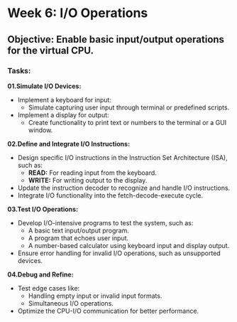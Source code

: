 # Week 6: I/O Operations
## Objective: Enable basic input/output operations for the virtual CPU.

### Tasks:
**01.Simulate I/O Devices:**

- Implement a keyboard for input:
  - Simulate capturing user input through terminal or predefined scripts.
- Implement a display for output:
  - Create functionality to print text or numbers to the terminal or a GUI window.
    
**02.Define and Integrate I/O Instructions:**

- Design specific I/O instructions in the Instruction Set Architecture (ISA), such as:
  - **READ:** For reading input from the keyboard.
  - **WRITE:** For writing output to the display.
- Update the instruction decoder to recognize and handle I/O instructions.
- Integrate I/O functionality into the fetch-decode-execute cycle.
  
**03.Test I/O Operations:**

- Develop I/O-intensive programs to test the system, such as:
  - A basic text input/output program.
  - A program that echoes user input.
  - A number-based calculator using keyboard input and display output.
- Ensure error handling for invalid I/O operations, such as unsupported devices.

**04.Debug and Refine:**

- Test edge cases like:
  - Handling empty input or invalid input formats.
  - Simultaneous I/O operations.
- Optimize the CPU-I/O communication for better performance.

